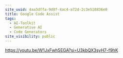 ```yaml
---
site_uuid: 4aa3dffa-9d8f-4ac4-a72d-2c3e518836e0
title: Google Code Assist
tags:
  - AI-Toolkit
  - Generative AI
  - Code Generators
site_visibility: public
---
```


https://youtu.be/W1JxFwh5EGA?si=U3kbQX3syH7-f9hK